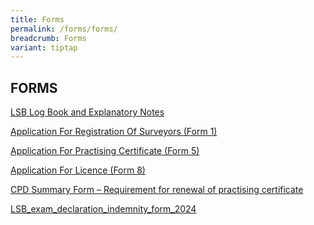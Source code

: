 ```yaml
---
title: Forms
permalink: /forms/forms/
breadcrumb: Forms
variant: tiptap
---
```

<h2>FORMS</h2>
<p></p>
<p><a href="https://go.gov.sg/n582vv" rel="noopener noreferrer nofollow" target="_blank">LSB Log Book and Explanatory Notes</a>
</p>
<p><a href="https://go.gov.sg/application-for-registration-of-surveyors-form-1" rel="noopener noreferrer nofollow" target="_blank">Application For Registration Of Surveyors (Form 1)</a> 
<br>
</p>
<p><a href="/files/linkclickbc26.doc" rel="noopener noreferrer nofollow" target="_blank">Application For Practising Certificate (Form 5)</a>
</p>
<p><a href="/files/linkclick32a1.doc" rel="noopener noreferrer nofollow" target="_blank">Application For Licence (Form 8)</a>
</p>
<p><a href="/files/cpd_summary_form_apr2022_final_published.pdf" rel="noopener noreferrer nofollow" target="_blank">CPD Summary Form – Requirement for renewal of practising certificate</a>
</p>
<p><a href="/files/LSB_Exam_Declaration_and_Indemnity_Form_2024.pdf" rel="noopener noreferrer nofollow" target="_blank">LSB_exam_declaration_indemnity_form_2024</a>
</p>
